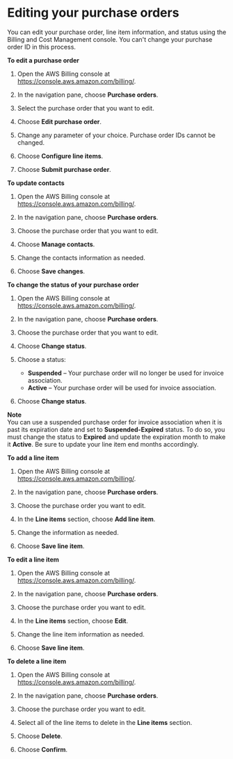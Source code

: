 # Editing your purchase orders<a name="edit-po"></a>

You can edit your purchase order, line item information, and status using the Billing and Cost Management console\. You can't change your purchase order ID in this process\.<a name="edit-po-steps"></a>

**To edit a purchase order**

1. Open the AWS Billing console at [https://console\.aws\.amazon\.com/billing/](https://console.aws.amazon.com/billing/home?#/)\.

1. In the navigation pane, choose **Purchase orders**\.

1. Select the purchase order that you want to edit\.

1. Choose **Edit purchase order**\.

1. Change any parameter of your choice\. Purchase order IDs cannot be changed\.

1. Choose **Configure line items**\.

1. Choose **Submit purchase order**\.<a name="update-contacts-steps"></a>

**To update contacts**

1. Open the AWS Billing console at [https://console\.aws\.amazon\.com/billing/](https://console.aws.amazon.com/billing/home?#/)\.

1. In the navigation pane, choose **Purchase orders**\.

1. Choose the purchase order that you want to edit\.

1. Choose **Manage contacts**\.

1. Change the contacts information as needed\.

1. Choose **Save changes**\.<a name="change-status-steps"></a>

**To change the status of your purchase order**

1. Open the AWS Billing console at [https://console\.aws\.amazon\.com/billing/](https://console.aws.amazon.com/billing/home?#/)\.

1. In the navigation pane, choose **Purchase orders**\.

1. Choose the purchase order that you want to edit\.

1. Choose **Change status**\.

1. Choose a status:
   + **Suspended** – Your purchase order will no longer be used for invoice association\.
   + **Active** – Your purchase order will be used for invoice association\.

1. Choose **Change status**\.

**Note**  
You can use a suspended purchase order for invoice association when it is past its expiration date and set to **Suspended\-Expired** status\. To do so, you must change the status to **Expired** and update the expiration month to make it **Active**\. Be sure to update your line item end months accordingly\.<a name="add-li-steps"></a>

**To add a line item**

1. Open the AWS Billing console at [https://console\.aws\.amazon\.com/billing/](https://console.aws.amazon.com/billing/home?#/)\.

1. In the navigation pane, choose **Purchase orders**\.

1. Choose the purchase order you want to edit\.

1. In the **Line items** section, choose **Add line item**\.

1. Change the information as needed\.

1. Choose **Save line item**\.<a name="edit-li-steps"></a>

**To edit a line item**

1. Open the AWS Billing console at [https://console\.aws\.amazon\.com/billing/](https://console.aws.amazon.com/billing/home?#/)\.

1. In the navigation pane, choose **Purchase orders**\.

1. Choose the purchase order you want to edit\.

1. In the **Line items** section, choose **Edit**\.

1. Change the line item information as needed\.

1. Choose **Save line item**\.<a name="delete-li-steps"></a>

**To delete a line item**

1. Open the AWS Billing console at [https://console\.aws\.amazon\.com/billing/](https://console.aws.amazon.com/billing/home?#/)\.

1. In the navigation pane, choose **Purchase orders**\.

1. Choose the purchase order you want to edit\.

1. Select all of the line items to delete in the **Line items** section\.

1. Choose **Delete**\.

1. Choose **Confirm**\.